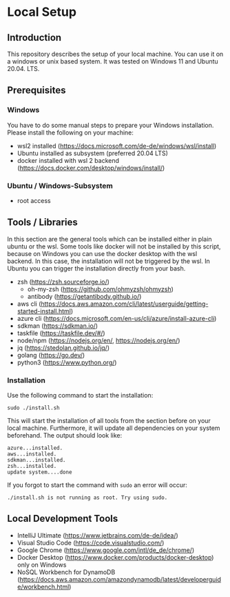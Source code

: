 # Local Setup

## Introduction

This repository describes the setup of your local machine. You can use it on a windows or unix based system. It was tested on Windows 11 and Ubuntu 20.04. LTS.

## Prerequisites

### Windows

You have to do some manual steps to prepare your Windows installation. Please install the following on your machine:

- wsl2 installed (https://docs.microsoft.com/de-de/windows/wsl/install)
- Ubuntu installed as subsystem (preferred 20.04 LTS)
- docker installed with wsl 2 backend (https://docs.docker.com/desktop/windows/install/)

### Ubuntu / Windows-Subsystem

- root access

## Tools / Libraries

In this section are the general tools which can be installed either in plain ubuntu or the wsl. Some tools like docker will not be installed by this script, because on Windows you can use the docker desktop with the wsl backend. In this case, the installation will not be triggered by the wsl. In Ubuntu you can trigger the installation directly from your bash. 

- zsh (https://zsh.sourceforge.io/)
    - oh-my-zsh (https://github.com/ohmyzsh/ohmyzsh)
    - antibody (https://getantibody.github.io/)
- aws cli (https://docs.aws.amazon.com/cli/latest/userguide/getting-started-install.html)
- azure cli (https://docs.microsoft.com/en-us/cli/azure/install-azure-cli)
- sdkman (https://sdkman.io/)
- taskfile (https://taskfile.dev/#/)
- node/npm (https://nodejs.org/en/, https://nodejs.org/en/)
- jq (https://stedolan.github.io/jq/)
- golang (https://go.dev/)
- python3 (https://www.python.org/)

### Installation

Use the following command to start the installation:

```shell
sudo ./install.sh
```

This will start the installation of all tools from the section before on your local machine. Furthermore, it will update all dependencies on your system beforehand. The output should look like:

```shell
azure...installed.
aws...installed.
sdkman...installed.
zsh...installed.
update system....done
```

If you forgot to start the command with `sudo` an error will occur:

```shell
./install.sh is not running as root. Try using sudo.
```

## Local Development Tools

- IntelliJ Ultimate (https://www.jetbrains.com/de-de/idea/)
- Visual Studio Code (https://code.visualstudio.com/)
- Google Chrome (https://www.google.com/intl/de_de/chrome/)
- Docker Desktop (https://www.docker.com/products/docker-desktop) only on Windows
- NoSQL Workbench for DynamoDB (https://docs.aws.amazon.com/amazondynamodb/latest/developerguide/workbench.html)